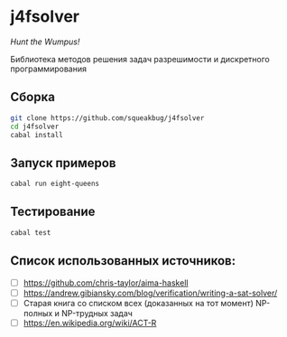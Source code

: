 # j4fsolver

*Hunt the Wumpus!*

Библиотека методов решения задач разрешимости и дискретного программирования

## Сборка

```sh
git clone https://github.com/squeakbug/j4fsolver
cd j4fsolver
cabal install
```

## Запуск примеров

```sh
cabal run eight-queens
```

## Тестирование

```sh
cabal test
```

## Список использованных источников:

- [ ] https://github.com/chris-taylor/aima-haskell
- [ ] https://andrew.gibiansky.com/blog/verification/writing-a-sat-solver/
- [ ] Старая книга со списком всех (доказанных на тот момент) NP-полных и NP-трудных задач
- [ ] https://en.wikipedia.org/wiki/ACT-R

